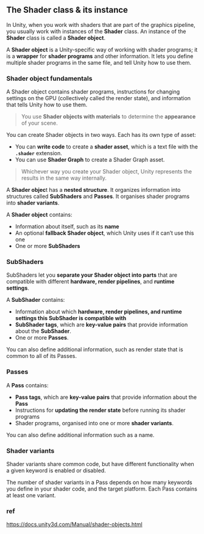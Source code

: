 ## The Shader class & its instance
In Unity, when you work with shaders that are part of the graphics pipeline, you usually work with instances of the **Shader** class. An instance of the **Shader** class is called a **Shader object**.
 
A **Shader object** is a Unity-specific way of working with shader programs; it is a **wrapper** for **shader programs** and other information. It lets you define multiple shader programs in the same file, and tell Unity how to use them. 


### Shader object fundamentals

A Shader object contains shader programs, instructions for changing settings on the GPU (collectively called the render state), and information that tells Unity how to use them.

> You use **Shader objects with materials** to determine the **appearance** of your scene.

You can create Shader objects in two ways. Each has its own type of asset:
- You can **write code** to create a **shader asset**, which is a text file with the **`.shader`** extension.
- You can use **Shader Graph** to create a Shader Graph asset.

> Whichever way you create your Shader object, Unity represents the results in the same way internally.

A **Shader objec**t has a **nested structure**. It organizes information into structures called **SubShaders** and **Passes**. It organises shader programs into **shader variants**.


A **Shader object** contains: 
- Information about itself, such as its **name**
- An optional **fallback Shader object**, which Unity uses if it can’t use this one
- One or more **SubShaders**

### SubShaders
SubShaders let you **separate your Shader object into parts** that are compatible with different **hardware, render pipelines**, and **runtime settings**.

A **SubShader** contains: 
- Information about which **hardware, render pipelines, and runtime settings this SubShader is compatible with**
- **SubShader tags**, which are **key-value pairs** that provide information about the **SubShader**.
- One or more **Passes**.

You can also define additional information, such as render state that is common to all of its Passes.


### Passes
A **Pass** contains:

- **Pass tags**, which are **key-value pairs** that provide information about the **Pass**
- Instructions for **updating the render state** before running its shader programs
- Shader programs, organised into one or more **shader variants**.

You can also define additional information such as a name.


### Shader variants

Shader variants share common code, but have different functionality when a given keyword is enabled or disabled.

The number of shader variants in a Pass depends on how many keywords you define in your shader code, and the target platform. Each Pass contains at least one variant.

### ref
https://docs.unity3d.com/Manual/shader-objects.html


